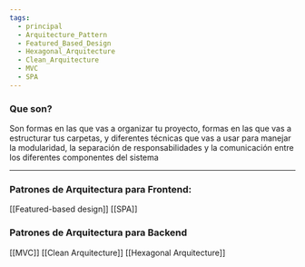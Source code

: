 ```yaml
---
tags:
  - principal
  - Arquitecture_Pattern
  - Featured_Based_Design
  - Hexagonal_Arquitecture
  - Clean_Arquitecture
  - MVC
  - SPA
---
```

### Que son?

Son formas en las que vas a organizar tu proyecto, formas en las que vas a estructurar tus carpetas, y diferentes técnicas que vas a usar para manejar la modularidad, la separación de responsabilidades y la comunicación entre los diferentes componentes del sistema

---

### Patrones de Arquitectura para Frontend:

[[Featured-based design]]
[[SPA]]
### Patrones de Arquitectura para Backend

[[MVC]]
[[Clean Arquitecture]]
[[Hexagonal Arquitecture]]